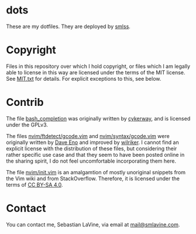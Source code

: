 # dots

These are my dotfiles. They are deployed by
[smlss](https://git.smlavine.com/smlss).


# Copyright

Files in this repository over which I hold copyright, or files which I am
legally able to license in this way are licensed under the terms of the MIT
license. See
[MIT.txt](https://git.smlavine.com/?p=smlss/dots;a=blob;f=MIT.txt;hb=HEAD) for
details. For explicit exceptions to this, see below.


# Contrib

The file
[bash\_completion](https://git.smlavine.com/?p=smlss/dots;a=blob;f=bash_completion;hb=HEAD)
was originally written by [cykerway](https://github.com/cykerway), and is
licensed under the GPLv3.

The files
[nvim/ftdetect/gcode.vim](https://git.smlavine.com/?p=smlss/dots;a=blob;f=nvim/ftdetect/gcode.vim;hb=HEAD)
and
[nvim/syntax/gcode.vim](https://git.smlavine.com/?p=smlss/dots;a=blob;f=nvim/syntax/gcode.vim;hb=HEAD)
were originally written by
[Dave Eno](https://www.vim.org/scripts/script.php?script_id=4910) and
improved by [wilriker](https://github.com/wilriker/gcode.vim). I cannot find
an explicit license with the distribution of these files, but considering their
rather specific use case and that they seem to have been posted online in the
sharing spirit, I do not feel uncomfortable incorporating them here.

The file
[nvim/init.vim](https://git.smlavine.com/?p=smlss/dots;a=blob;f=nvim/init.vim;hb=HEAD)
is an amalgamtion of mostly unoriginal snippets from the Vim wiki and from
StackOverflow. Therefore, it is licensed under the terms of
[CC BY-SA 4.0](https://stackoverflow.com/help/licensing).


# Contact

You can contact me, Sebastian LaVine, via email at
[mail@smlavine.com](mailto:mail@smlavine.com).

